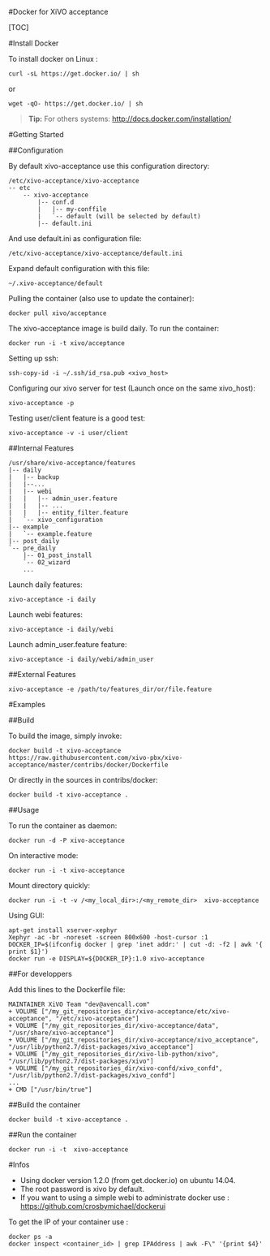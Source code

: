 #Docker for XiVO acceptance

[TOC]

#Install Docker

To install docker on Linux :

	curl -sL https://get.docker.io/ | sh

 or

	wget -qO- https://get.docker.io/ | sh

> **Tip:** For others systems: http://docs.docker.com/installation/

#Getting Started

##Configuration

By default xivo-acceptance use this configuration directory:

	/etc/xivo-acceptance/xivo-acceptance
	-- etc
		-- xivo-acceptance
		    |-- conf.d
		    |   |-- my-conffile
		    |   `-- default (will be selected by default)
		    |-- default.ini

And use default.ini as configuration file:

	/etc/xivo-acceptance/xivo-acceptance/default.ini

Expand default configuration with this file:
	
	~/.xivo-acceptance/default

Pulling the container (also use to update the container):

    docker pull xivo/acceptance

The xivo-acceptance image is build daily. To run the container:

    docker run -i -t xivo/acceptance

Setting up ssh:

    ssh-copy-id -i ~/.ssh/id_rsa.pub <xivo_host>

Configuring our xivo server for test (Launch once on the same xivo_host):

    xivo-acceptance -p

Testing user/client feature is a good test:

    xivo-acceptance -v -i user/client

##Internal Features

	/usr/share/xivo-acceptance/features
	|-- daily
	|   |-- backup
	|   |--...
	|   |-- webi
	|   |   |-- admin_user.feature
	|   |   |-- ...
	|   |   |-- entity_filter.feature
	|   `-- xivo_configuration
	|-- example
	|   `-- example.feature
	|-- post_daily
	`-- pre_daily
	    |-- 01_post_install
	    `-- 02_wizard
	    ...

Launch daily features:

    xivo-acceptance -i daily

Launch webi features:

    xivo-acceptance -i daily/webi

Launch admin_user.feature feature:

    xivo-acceptance -i daily/webi/admin_user

##External Features

    xivo-acceptance -e /path/to/features_dir/or/file.feature

#Examples

##Build

To build the image, simply invoke:

    docker build -t xivo-acceptance https://raw.githubusercontent.com/xivo-pbx/xivo-acceptance/master/contribs/docker/Dockerfile

Or directly in the sources in contribs/docker:

    docker build -t xivo-acceptance .

##Usage

To run the container as daemon:

    docker run -d -P xivo-acceptance

On interactive mode:

    docker run -i -t xivo-acceptance

Mount directory quickly:

    docker run -i -t -v /<my_local_dir>:/<my_remote_dir>  xivo-acceptance

Using GUI:

    apt-get install xserver-xephyr
    Xephyr -ac -br -noreset -screen 800x600 -host-cursor :1
    DOCKER_IP=$(ifconfig docker | grep 'inet addr:' | cut -d: -f2 | awk '{ print $1}')
    docker run -e DISPLAY=${DOCKER_IP}:1.0 xivo-acceptance

##For developpers

Add this lines to the Dockerfile file:

    MAINTAINER XiVO Team "dev@avencall.com"
    + VOLUME ["/my_git_repositories_dir/xivo-acceptance/etc/xivo-acceptance", "/etc/xivo-acceptance"]
    + VOLUME ["/my_git_repositories_dir/xivo-acceptance/data", "/usr/share/xivo-acceptance"]
    + VOLUME ["/my_git_repositories_dir/xivo-acceptance/xivo_acceptance", "/usr/lib/python2.7/dist-packages/xivo_acceptance"]
    + VOLUME ["/my_git_repositories_dir/xivo-lib-python/xivo", "/usr/lib/python2.7/dist-packages/xivo"]
    + VOLUME ["/my_git_repositories_dir/xivo-confd/xivo_confd", "/usr/lib/python2.7/dist-packages/xivo_confd"]
    ...
    + CMD ["/usr/bin/true"]

##Build the container

    docker build -t xivo-acceptance .

##Run the container

    docker run -i -t  xivo-acceptance

#Infos

- Using docker version 1.2.0 (from get.docker.io) on ubuntu 14.04.
- The root password is xivo by default.
- If you want to using a simple webi to administrate docker use : https://github.com/crosbymichael/dockerui

To get the IP of your container use :

    docker ps -a
    docker inspect <container_id> | grep IPAddress | awk -F\" '{print $4}'
    